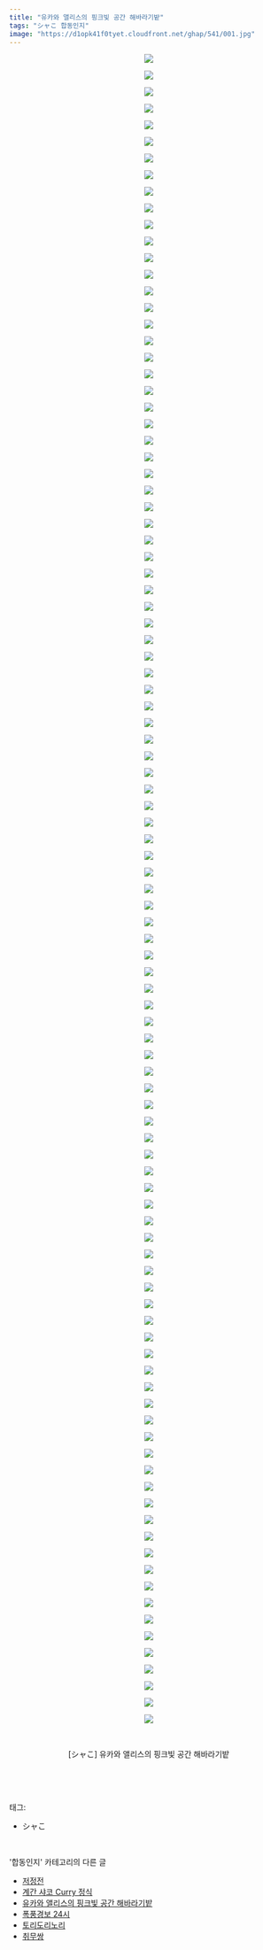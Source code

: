 ```yaml
---
title: "유카와 앨리스의 핑크빛 공간 해바라기밭"
tags: "シャこ 합동인지"
image: "https://d1opk41f0tyet.cloudfront.net/ghap/541/001.jpg"
---
```

<div class="article">
<p style="text-align: center; clear: none; float: none;"><img src="{{ site.imgserver10 }}/ghap/541/001.jpg"/></p>
<p style="text-align: center; clear: none; float: none;"><img src="{{ site.imgserver10 }}/ghap/541/002.jpg"/></p>
<p style="text-align: center; clear: none; float: none;"><img src="{{ site.imgserver10 }}/ghap/541/003.jpg"/></p>
<p style="text-align: center; clear: none; float: none;"><img src="{{ site.imgserver10 }}/ghap/541/004.jpg"/></p>
<p style="text-align: center; clear: none; float: none;"><img src="{{ site.imgserver10 }}/ghap/541/005.jpg"/></p>
<p style="text-align: center; clear: none; float: none;"><img src="{{ site.imgserver10 }}/ghap/541/006.jpg"/></p>
<p style="text-align: center; clear: none; float: none;"><img src="{{ site.imgserver10 }}/ghap/541/007.jpg"/></p>
<p style="text-align: center; clear: none; float: none;"><img src="{{ site.imgserver10 }}/ghap/541/008.jpg"/></p>
<p style="text-align: center; clear: none; float: none;"><img src="{{ site.imgserver10 }}/ghap/541/009.jpg"/></p>
<p style="text-align: center; clear: none; float: none;"><img src="{{ site.imgserver10 }}/ghap/541/010.jpg"/></p>
<p style="text-align: center; clear: none; float: none;"><img src="{{ site.imgserver10 }}/ghap/541/011.jpg"/></p>
<p style="text-align: center; clear: none; float: none;"><img src="{{ site.imgserver10 }}/ghap/541/012.jpg"/></p>
<p style="text-align: center; clear: none; float: none;"><img src="{{ site.imgserver10 }}/ghap/541/013.jpg"/></p>
<p style="text-align: center; clear: none; float: none;"><img src="{{ site.imgserver10 }}/ghap/541/014.jpg"/></p>
<p style="text-align: center; clear: none; float: none;"><img src="{{ site.imgserver10 }}/ghap/541/015.jpg"/></p>
<p style="text-align: center; clear: none; float: none;"><img src="{{ site.imgserver10 }}/ghap/541/016.jpg"/></p>
<p style="text-align: center; clear: none; float: none;"><img src="{{ site.imgserver10 }}/ghap/541/017.jpg"/></p>
<p style="text-align: center; clear: none; float: none;"><img src="{{ site.imgserver10 }}/ghap/541/018.jpg"/></p>
<p style="text-align: center; clear: none; float: none;"><img src="{{ site.imgserver10 }}/ghap/541/019.jpg"/></p>
<p style="text-align: center; clear: none; float: none;"><img src="{{ site.imgserver10 }}/ghap/541/020.jpg"/></p>
<p style="text-align: center; clear: none; float: none;"><img src="{{ site.imgserver10 }}/ghap/541/021.jpg"/></p>
<p style="text-align: center; clear: none; float: none;"><img src="{{ site.imgserver10 }}/ghap/541/022.jpg"/></p>
<p style="text-align: center; clear: none; float: none;"><img src="{{ site.imgserver10 }}/ghap/541/023.jpg"/></p>
<p style="text-align: center; clear: none; float: none;"><img src="{{ site.imgserver10 }}/ghap/541/024.jpg"/></p>
<p style="text-align: center; clear: none; float: none;"><img src="{{ site.imgserver10 }}/ghap/541/025.jpg"/></p>
<p style="text-align: center; clear: none; float: none;"><img src="{{ site.imgserver10 }}/ghap/541/026.jpg"/></p>
<p style="text-align: center; clear: none; float: none;"><img src="{{ site.imgserver10 }}/ghap/541/027.jpg"/></p>
<p style="text-align: center; clear: none; float: none;"><img src="{{ site.imgserver10 }}/ghap/541/028.jpg"/></p>
<p style="text-align: center; clear: none; float: none;"><img src="{{ site.imgserver10 }}/ghap/541/029.jpg"/></p>
<p style="text-align: center; clear: none; float: none;"><img src="{{ site.imgserver10 }}/ghap/541/030.jpg"/></p>
<p style="text-align: center; clear: none; float: none;"><img src="{{ site.imgserver10 }}/ghap/541/031.jpg"/></p>
<p style="text-align: center; clear: none; float: none;"><img src="{{ site.imgserver10 }}/ghap/541/032.jpg"/></p>
<p style="text-align: center; clear: none; float: none;"><img src="{{ site.imgserver10 }}/ghap/541/033.jpg"/></p>
<p style="text-align: center; clear: none; float: none;"><img src="{{ site.imgserver10 }}/ghap/541/034.jpg"/></p>
<p style="text-align: center; clear: none; float: none;"><img src="{{ site.imgserver10 }}/ghap/541/035.jpg"/></p>
<p style="text-align: center; clear: none; float: none;"><img src="{{ site.imgserver10 }}/ghap/541/036.jpg"/></p>
<p style="text-align: center; clear: none; float: none;"><img src="{{ site.imgserver10 }}/ghap/541/037.jpg"/></p>
<p style="text-align: center; clear: none; float: none;"><img src="{{ site.imgserver10 }}/ghap/541/038.jpg"/></p>
<p style="text-align: center; clear: none; float: none;"><img src="{{ site.imgserver10 }}/ghap/541/039.jpg"/></p>
<p style="text-align: center; clear: none; float: none;"><img src="{{ site.imgserver10 }}/ghap/541/040.jpg"/></p>
<p style="text-align: center; clear: none; float: none;"><img src="{{ site.imgserver10 }}/ghap/541/041.jpg"/></p>
<p style="text-align: center; clear: none; float: none;"><img src="{{ site.imgserver10 }}/ghap/541/042.jpg"/></p>
<p style="text-align: center; clear: none; float: none;"><img src="{{ site.imgserver10 }}/ghap/541/043.jpg"/></p>
<p style="text-align: center; clear: none; float: none;"><img src="{{ site.imgserver10 }}/ghap/541/044.jpg"/></p>
<p style="text-align: center; clear: none; float: none;"><img src="{{ site.imgserver10 }}/ghap/541/045.jpg"/></p>
<p style="text-align: center; clear: none; float: none;"><img src="{{ site.imgserver10 }}/ghap/541/046.jpg"/></p>
<p style="text-align: center; clear: none; float: none;"><img src="{{ site.imgserver10 }}/ghap/541/047.jpg"/></p>
<p style="text-align: center; clear: none; float: none;"><img src="{{ site.imgserver10 }}/ghap/541/048.jpg"/></p>
<p style="text-align: center; clear: none; float: none;"><img src="{{ site.imgserver10 }}/ghap/541/049.jpg"/></p>
<p style="text-align: center; clear: none; float: none;"><img src="{{ site.imgserver10 }}/ghap/541/050.jpg"/></p>
<p style="text-align: center; clear: none; float: none;"><img src="{{ site.imgserver10 }}/ghap/541/051.jpg"/></p>
<p style="text-align: center; clear: none; float: none;"><img src="{{ site.imgserver10 }}/ghap/541/052.jpg"/></p>
<p style="text-align: center; clear: none; float: none;"><img src="{{ site.imgserver10 }}/ghap/541/053.jpg"/></p>
<p style="text-align: center; clear: none; float: none;"><img src="{{ site.imgserver10 }}/ghap/541/054.jpg"/></p>
<p style="text-align: center; clear: none; float: none;"><img src="{{ site.imgserver10 }}/ghap/541/055.jpg"/></p>
<p style="text-align: center; clear: none; float: none;"><img src="{{ site.imgserver10 }}/ghap/541/056.jpg"/></p>
<p style="text-align: center; clear: none; float: none;"><img src="{{ site.imgserver10 }}/ghap/541/057.jpg"/></p>
<p style="text-align: center; clear: none; float: none;"><img src="{{ site.imgserver10 }}/ghap/541/058.jpg"/></p>
<p style="text-align: center; clear: none; float: none;"><img src="{{ site.imgserver10 }}/ghap/541/059.jpg"/></p>
<p style="text-align: center; clear: none; float: none;"><img src="{{ site.imgserver10 }}/ghap/541/060.jpg"/></p>
<p style="text-align: center; clear: none; float: none;"><img src="{{ site.imgserver10 }}/ghap/541/061.jpg"/></p>
<p style="text-align: center; clear: none; float: none;"><img src="{{ site.imgserver10 }}/ghap/541/062.jpg"/></p>
<p style="text-align: center; clear: none; float: none;"><img src="{{ site.imgserver10 }}/ghap/541/063.jpg"/></p>
<p style="text-align: center; clear: none; float: none;"><img src="{{ site.imgserver10 }}/ghap/541/064.jpg"/></p>
<p style="text-align: center; clear: none; float: none;"><img src="{{ site.imgserver10 }}/ghap/541/065.jpg"/></p>
<p style="text-align: center; clear: none; float: none;"><img src="{{ site.imgserver10 }}/ghap/541/066.jpg"/></p>
<p style="text-align: center; clear: none; float: none;"><img src="{{ site.imgserver10 }}/ghap/541/067.jpg"/></p>
<p style="text-align: center; clear: none; float: none;"><img src="{{ site.imgserver10 }}/ghap/541/068.jpg"/></p>
<p style="text-align: center; clear: none; float: none;"><img src="{{ site.imgserver10 }}/ghap/541/069.jpg"/></p>
<p style="text-align: center; clear: none; float: none;"><img src="{{ site.imgserver10 }}/ghap/541/070.jpg"/></p>
<p style="text-align: center; clear: none; float: none;"><img src="{{ site.imgserver10 }}/ghap/541/071.jpg"/></p>
<p style="text-align: center; clear: none; float: none;"><img src="{{ site.imgserver10 }}/ghap/541/072.jpg"/></p>
<p style="text-align: center; clear: none; float: none;"><img src="{{ site.imgserver10 }}/ghap/541/073.jpg"/></p>
<p style="text-align: center; clear: none; float: none;"><img src="{{ site.imgserver10 }}/ghap/541/074.jpg"/></p>
<p style="text-align: center; clear: none; float: none;"><img src="{{ site.imgserver10 }}/ghap/541/075.jpg"/></p>
<p style="text-align: center; clear: none; float: none;"><img src="{{ site.imgserver10 }}/ghap/541/076.jpg"/></p>
<p style="text-align: center; clear: none; float: none;"><img src="{{ site.imgserver10 }}/ghap/541/077.jpg"/></p>
<p style="text-align: center; clear: none; float: none;"><img src="{{ site.imgserver10 }}/ghap/541/078.jpg"/></p>
<p style="text-align: center; clear: none; float: none;"><img src="{{ site.imgserver10 }}/ghap/541/079.jpg"/></p>
<p style="text-align: center; clear: none; float: none;"><img src="{{ site.imgserver10 }}/ghap/541/080.jpg"/></p>
<p style="text-align: center; clear: none; float: none;"><img src="{{ site.imgserver10 }}/ghap/541/081.jpg"/></p>
<p style="text-align: center; clear: none; float: none;"><img src="{{ site.imgserver10 }}/ghap/541/082.jpg"/></p>
<p style="text-align: center; clear: none; float: none;"><img src="{{ site.imgserver10 }}/ghap/541/083.jpg"/></p>
<p style="text-align: center; clear: none; float: none;"><img src="{{ site.imgserver10 }}/ghap/541/084.jpg"/></p>
<p style="text-align: center; clear: none; float: none;"><img src="{{ site.imgserver10 }}/ghap/541/085.jpg"/></p>
<p style="text-align: center; clear: none; float: none;"><img src="{{ site.imgserver10 }}/ghap/541/086.jpg"/></p>
<p style="text-align: center; clear: none; float: none;"><img src="{{ site.imgserver10 }}/ghap/541/087.jpg"/></p>
<p style="text-align: center; clear: none; float: none;"><img src="{{ site.imgserver10 }}/ghap/541/088.jpg"/></p>
<p style="text-align: center; clear: none; float: none;"><img src="{{ site.imgserver10 }}/ghap/541/089.jpg"/></p>
<p style="text-align: center; clear: none; float: none;"><img src="{{ site.imgserver10 }}/ghap/541/090.jpg"/></p>
<p style="text-align: center; clear: none; float: none;"><img src="{{ site.imgserver10 }}/ghap/541/091.jpg"/></p>
<p style="text-align: center; clear: none; float: none;"><img src="{{ site.imgserver10 }}/ghap/541/092.jpg"/></p>
<p style="text-align: center; clear: none; float: none;"><img src="{{ site.imgserver10 }}/ghap/541/093.jpg"/></p>
<p style="text-align: center; clear: none; float: none;"><img src="{{ site.imgserver10 }}/ghap/541/094.jpg"/></p>
<p style="text-align: center; clear: none; float: none;"><img src="{{ site.imgserver10 }}/ghap/541/095.jpg"/></p>
<p style="text-align: center; clear: none; float: none;"><img src="{{ site.imgserver10 }}/ghap/541/096.jpg"/></p>
<p style="text-align: center; clear: none; float: none;"><img src="{{ site.imgserver10 }}/ghap/541/097.jpg"/></p>
<p style="text-align: center; clear: none; float: none;"><img src="{{ site.imgserver10 }}/ghap/541/098.jpg"/></p>
<p style="text-align: center; clear: none; float: none;"><img src="{{ site.imgserver10 }}/ghap/541/099.jpg"/></p>
<p style="text-align: center; clear: none; float: none;"><img src="{{ site.imgserver10 }}/ghap/541/100.jpg"/></p>
<p style="text-align: center; clear: none; float: none;"><img src="{{ site.imgserver10 }}/ghap/541/101.jpg"/></p>
<p style="text-align: center; clear: none; float: none;"><br/></p>
<p style="text-align: center; clear: none; float: none;">[シャこ] 유카와 앨리스의 핑크빛 공간 해바라기밭</p>
<p><br/></p>
</div><br/>
<div class="tagTrail">
<p>태그: </p>
<ul>
<li>シャこ</li>
</ul>
</div><br/>
<div class="another">
<p>'합동인지' 카테고리의 다른 글</p>
<ul>
<li><a href="/ghap_590">저정전</a></li>
<li><a href="/ghap_586">계간 샤코 Curry 정식</a></li>
<li><a href="/ghap_541">유카와 앨리스의 핑크빛 공간 해바라기밭</a></li>
<li><a href="/ghap_463">폭풍경보 24시</a></li>
<li><a href="/ghap_398">토리도리노리</a></li>
<li><a href="/ghap_303">취무쌍</a></li>
</ul>
</div><br/>
<div class="cb_module cb_fluid">
<div class="cb_wrt cb_profile">
</div><!-- commentList close -->
</div><br/>
